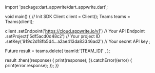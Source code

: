 import 'package:dart_appwrite/dart_appwrite.dart';

void main() { // Init SDK
  Client client = Client();
  Teams teams = Teams(client);

  client
    .setEndpoint('https://cloud.appwrite.io/v1') // Your API Endpoint
    .setProject('5df5acd0d48c2') // Your project ID
    .setKey('919c2d18fb5d4...a2ae413da83346ad2') // Your secret API key
  ;

  Future result = teams.delete(
    teamId:'[TEAM_ID]' ,
  );

  result
    .then((response) {
      print(response);
    }).catchError((error) {
      print(error.response);
  });
}}